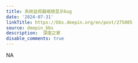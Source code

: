 ```yaml
---
title: 系统监视器缩放显示bug
date: '2024-07-31'
linkTitle: https://bbs.deepin.org/en/post/275805
source: deepin_bbs
description:  深度之家 
disable_comments: true
---
```

NA
